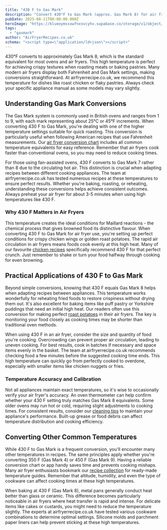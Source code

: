 ```yaml
---
title: "430 F to Gas Mark"
description: "Convert 430°F to Gas Mark (approx. Gas Mark 8) for air fryers and ovens. Includes baking tips and temperature guides for perfect results every time."
pubDate: 2025-08-11T00:00:00.000Z
heroImage: "https://klueoymssxwfnxsvcyhv.supabase.co/storage/v1/object/public/md/430-f-to-gas-mark-927718a5.png"
tags:
  - "gasmark"
author: "AirFryerRecipes.co.uk"
schema: "<script type=\"application/ld+json\"></script>"
---
```


<p>430°F converts to approximately Gas Mark 8, which is the standard equivalent for most ovens and air fryers. This high temperature is perfect for achieving crispy textures when roasting meats or baking pastries. Many modern air fryers display both Fahrenheit and Gas Mark settings, making conversions straightforward. At airfryerrecipe.co.uk, we recommend this temperature for dishes like roast chicken or flaky pastries. Always check your specific appliance manual as some models may vary slightly.</p>

<h2>Understanding Gas Mark Conversions</h2>
<p>The Gas Mark system is commonly used in British ovens and ranges from 1 to 9, with each mark representing about 25°C or 45°F increments. When converting 430 F to Gas Mark, you're dealing with one of the higher temperature settings suitable for quick roasting. This conversion is particularly useful when following American recipes that use Fahrenheit measurements. Our <a href=https://www.airfryerrecipe.co.uk/air-fryer-conversion-chart>air fryer conversion chart</a> includes all common temperature equivalents for easy reference. Remember that air fryers cook faster than conventional ovens, so you may need to reduce cooking times.</p>

<p>For those using fan-assisted ovens, 430 F converts to Gas Mark 7 rather than 8 due to the circulating hot air. This distinction is crucial when adapting recipes between different cooking appliances. The team at airfryerrecipe.co.uk has tested numerous recipes at these temperatures to ensure perfect results. Whether you're baking, roasting, or reheating, understanding these conversions helps achieve consistent outcomes. Always preheat your air fryer for about 3-5 minutes when using high temperatures like 430 F.</p>

<h3>Why 430 F Matters in Air Fryers</h3>
<p>This temperature creates the ideal conditions for Maillard reactions - the chemical process that gives browned food its distinctive flavour. When converting 430 F to Gas Mark for air fryer use, you're setting up perfect conditions for crispy chicken wings or golden roast potatoes. The rapid air circulation in air fryers means foods cook evenly at this high heat. Many of our favourite <a href=https://www.airfryerrecipe.co.uk/recipe-category/chicken>chicken recipes</a> specifically recommend 430 F for that perfect crunch. Just remember to shake or turn your food halfway through cooking for even browning.</p>

<h2>Practical Applications of 430 F to Gas Mark</h2>
<p>Beyond simple conversions, knowing that 430 F equals Gas Mark 8 helps when adapting recipes between appliances. This temperature works wonderfully for reheating fried foods to restore crispiness without drying them out. It's also excellent for baking items like puff pastry or Yorkshire puddings that need an initial high heat. Our readers often use this conversion for making perfect <a href=https://www.airfryerrecipe.co.uk/recipe-category/potatoes>roast potatoes</a> in their air fryers. The key is monitoring your food closely as cooking times may be shorter than traditional oven methods.</p>

<p>When using 430 F in an air fryer, consider the size and quantity of food you're cooking. Overcrowding can prevent proper air circulation, leading to uneven cooking. For best results, cook in batches if necessary and space items evenly in the basket. The team at airfryerrecipe.co.uk recommends checking food a few minutes before the suggested cooking time ends. This high temperature can quickly go from perfectly cooked to overdone, especially with smaller items like chicken nuggets or fries.</p>

<h3>Temperature Accuracy and Calibration</h3>
<p>Not all appliances maintain exact temperatures, so it's wise to occasionally verify your air fryer's accuracy. An oven thermometer can help confirm whether your 430 F setting truly matches Gas Mark 8 equivalents. Some older ovens may run hot or cold, requiring slight adjustments to cooking times. For consistent results, consider our <a href=https://www.airfryerrecipe.co.uk/air-fryer-cleaner>cleaning tips</a> to maintain your appliance's performance. Built-up grease or food debris can affect temperature distribution and cooking efficiency.</p>

<h2>Converting Other Common Temperatures</h2>
<p>While 430 F to Gas Mark is a frequent conversion, you'll encounter many other temperatures in recipes. The same principles apply whether you're converting 350 F (Gas Mark 4) or 450 F (Gas Mark 9). Having a reliable conversion chart or app handy saves time and prevents cooking mishaps. Many air fryer enthusiasts bookmark our <a href=https://www.airfryerrecipe.co.uk/recipes>recipe collection</a> for ready-made temperature guides. Remember that altitude, humidity, and even the type of cookware can affect cooking times at these high temperatures.</p>

<p>When baking at 430 F (Gas Mark 8), metal pans generally conduct heat better than glass or ceramic. This difference becomes particularly noticeable in air fryers where heat transfer is rapid and intense. For delicate items like cakes or custards, you might need to reduce the temperature slightly. The experts at airfryerrecipe.co.uk have tested various cookware combinations to determine optimal settings. Silicone molds and parchment paper liners can help prevent sticking at these high temperatures.</p>